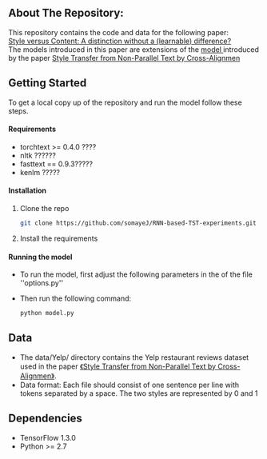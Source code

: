 ## About The Repository:
This repository contains the code and data for the following paper:\
 <a href="https://aclanthology.org/2020.coling-main.197.pdf"> Style versus Content: A distinction without a (learnable) difference? </a> \
The models introduced in this paper are extensions of the  <a href="https://github.com/shentianxiao/language-style-transfer"> model  </a>  introduced by the paper <a href="https://arxiv.org/pdf/1705.09655v2.pdf"> Style Transfer from Non-Parallel Text by Cross-Alignmen </a> 

<!-- GETTING STARTED -->
## Getting Started

To get a local copy up of the repository and run the model follow these steps.
<!--*****************************my comments -->
#### Requirements 
* torchtext >= 0.4.0 ????
* nltk ??????
* fasttext == 0.9.3?????
* kenlm ?????

#### Installation

1. Clone the repo
   ```sh
   git clone https://github.com/somayeJ/RNN-based-TST-experiments.git
   ```
2. Install the requirements
<!--*************************1.notes to myself -->
#### Running the model
* To run the model, first adjust the following parameters in the of the file  ''options.py''

* Then run the following command:
   ```sh
   python model.py
   ```
## Data 
* The data/Yelp/ directory contains the  Yelp restaurant reviews dataset used in the paper <a href="https://arxiv.org/abs/1705.09655">《Style Transfer from Non-Parallel Text by Cross-Alignmen》</a>. 
*  Data format: Each file should consist of one sentence per line with tokens separated by a space. The two styles are represented by 0 and 1

## Dependencies
* TensorFlow 1.3.0 
* Python >= 2.7 
